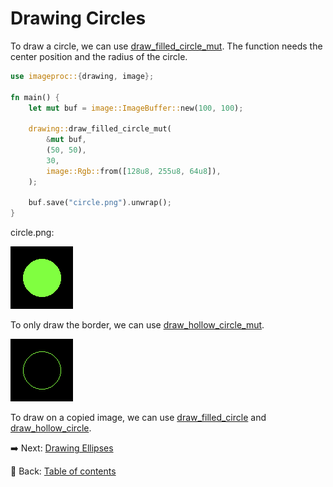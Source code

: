 # Drawing Circles

To draw a circle, we can use [draw_filled_circle_mut](https://docs.rs/imageproc/latest/imageproc/drawing/fn.draw_filled_circle_mut.html).
The function needs the center position and the radius of the circle.

```rust
use imageproc::{drawing, image};

fn main() {
    let mut buf = image::ImageBuffer::new(100, 100);

    drawing::draw_filled_circle_mut(
        &mut buf,
        (50, 50),
        30,
        image::Rgb::from([128u8, 255u8, 64u8]),
    );

    buf.save("circle.png").unwrap();
}
```

circle.png:

![circle](./image/circle.png)

To only draw the border, we can use [draw_hollow_circle_mut](https://docs.rs/imageproc/latest/imageproc/drawing/fn.draw_hollow_circle_mut.html).

![circle_hollow](./image/circle_hollow.png)

To draw on a copied image, we can use [draw_filled_circle](https://docs.rs/imageproc/latest/imageproc/drawing/fn.draw_filled_circle.html) and [draw_hollow_circle](https://docs.rs/imageproc/latest/imageproc/drawing/fn.draw_hollow_circle.html).

:arrow_right:  Next: [Drawing Ellipses](./drawing_ellipses.md)

:blue_book: Back: [Table of contents](./../README.md)

